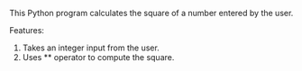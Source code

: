 This Python program calculates the square of a number entered by the user.

Features:
1) Takes an integer input from the user.
2) Uses ** operator to compute the square.